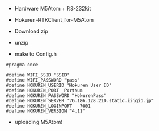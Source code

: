 * Hardware
M5Atom + RS-232kit
* Hokuren-RTKClient_for-M5Atom

* Download zip

* unzip 

* make to Config.h

```
#pragma once

#define WIFI_SSID "SSID"
#define WIFI_PASSWORD "pass"
#define HOKUREN_USERID "Hokuren User ID"
#define HOKUREN_PORT  PortNum
#define HOKUREN_PASSWORD "HokurenPass"
#define HOKUREN_SERVER "76.186.128.210.static.iijgio.jp"
#define HOKUREN_LOGINPORT   7001
#define HOKUREN_VERSION "4.11"
```

* uploading M5Atom!
